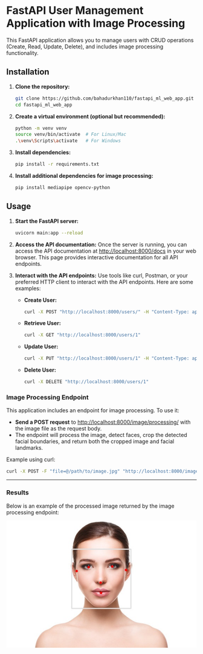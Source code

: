 # FastAPI User Management Application with Image Processing

This FastAPI application allows you to manage users with CRUD operations (Create, Read, Update, Delete), and includes image processing functionality.

## Installation

1. **Clone the repository:**
    ```bash
    git clone https://github.com/bahadurkhan110/fastapi_ml_web_app.git
    cd fastapi_ml_web_app
    ```

2. **Create a virtual environment (optional but recommended):**
    ```bash
    python -m venv venv
    source venv/bin/activate  # For Linux/Mac
    .\venv\Scripts\activate   # For Windows
    ```

3. **Install dependencies:**
    ```bash
    pip install -r requirements.txt
    ```

4. **Install additional dependencies for image processing:**
    ```bash
    pip install mediapipe opencv-python
    ```

## Usage

1. **Start the FastAPI server:**
    ```bash
    uvicorn main:app --reload
    ```

2. **Access the API documentation:**
    Once the server is running, you can access the API documentation at [http://localhost:8000/docs](http://localhost:8000/docs) in your web browser. This page provides interactive documentation for all API endpoints.

3. **Interact with the API endpoints:**
    Use tools like curl, Postman, or your preferred HTTP client to interact with the API endpoints. Here are some examples:

    - **Create User:**
        ```bash
        curl -X POST "http://localhost:8000/users/" -H "Content-Type: application/json" -d "{\"name\": \"John Doe\"}"
        ```

    - **Retrieve User:**
        ```bash
        curl -X GET "http://localhost:8000/users/1"
        ```

    - **Update User:**
        ```bash
        curl -X PUT "http://localhost:8000/users/1" -H "Content-Type: application/json" -d "{\"new_name\": \"Jane Doe\"}"
        ```

    - **Delete User:**
        ```bash
        curl -X DELETE "http://localhost:8000/users/1"
        ```

### Image Processing Endpoint

This application includes an endpoint for image processing. To use it:

- **Send a POST request** to [http://localhost:8000/image/processing/](http://localhost:8000/image/processing/) with the image file as the request body.
- The endpoint will process the image, detect faces, crop the detected facial boundaries, and return both the cropped image and facial landmarks.

Example using curl:
```bash
curl -X POST -F "file=@/path/to/image.jpg" "http://localhost:8000/image/processing/"
```
-------------------------------------------------------------------------------------------------------------------
### Results
Below is an example of the processed image returned by the image processing endpoint:

![Image](processed_image.jpg)

